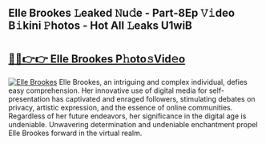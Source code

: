 ## Elle Brookes 𝙻eaked 𝙽u𝚍e - Part-8Ep 𝚅𝚒deo B𝚒kini 𝙿hotos - Hot All 𝙻eaks U1wiB

# <h2><a href="http://ld5dc3.urlbe.top/?page=Elle+Brookes">🔗🔗👉👉 Elle Brookes P𝚑oto𝚜Vid𝚎o</a></h2>

[![Elle Brookes](https://i.imgur.com/eBuTRDB.gif)](http://ld5dc3.urlbe.top/?page=Elle+Brookes)
Elle Brookes, an intriguing and complex individual, defies easy comprehension. Her innovative use of digital media for self-presentation has captivated and enraged followers, stimulating debates on privacy, artistic expression, and the essence of online communities. Regardless of her future endeavors, her significance in the digital age is undeniable. Unwavering determination and undeniable enchantment propel Elle Brookes forward in the virtual realm.
